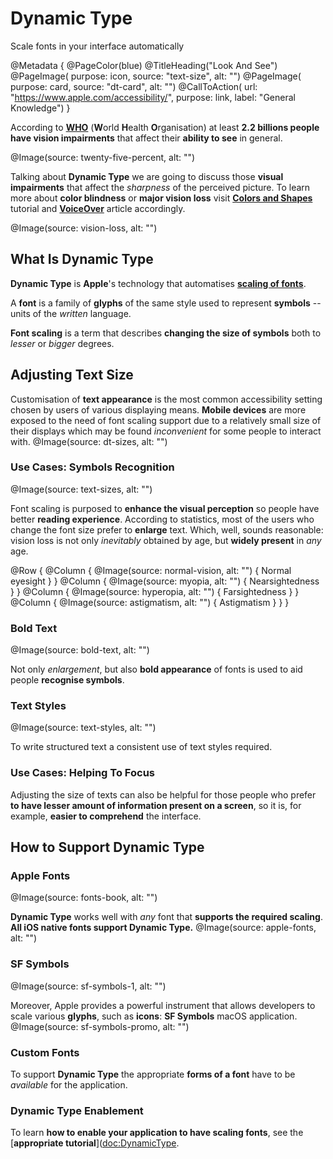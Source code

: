 # Dynamic Type

Scale fonts in your interface automatically

@Metadata {
    @PageColor(blue)
    @TitleHeading("Look And See")
    @PageImage(
               purpose: icon, 
               source: "text-size", 
               alt: "")
    @PageImage(
               purpose: card, 
               source: "dt-card", 
               alt: "")
    @CallToAction(
                url: "https://www.apple.com/accessibility/",
                purpose: link, 
                label: "General Knowledge")
}

According to [**WHO**](https://www.who.int/news-room/fact-sheets/detail/blindness-and-visual-impairment) (**W**orld **H**ealth **O**rganisation) at least **2.2 billions people have vision impairments** that affect their **ability to see** in general. 

@Image(source: twenty-five-percent, alt: "")

Talking about **Dynamic Type** we are going to discuss those **visual impairments** that affect the *sharpness* of the perceived picture. To learn more about **color blindness** or **major vision loss** visit [**Colors and Shapes**](<doc:ColorsAndShapes>) tutorial and [**VoiceOver**](<doc:VoiceOver>) article accordingly.

@Image(source: vision-loss, alt: "")

## What Is Dynamic Type 

**Dynamic Type** is **Apple**'s technology that automatises [**scaling of fonts**](https://support.apple.com/en-us/102453).

A **font** is a family of **glyphs** of the same style used to represent **symbols** -- units of the *written* language. 

**Font scaling** is a term that describes **changing the size of symbols** both to *lesser* or *bigger* degrees. 

## Adjusting Text Size
Customisation of **text appearance** is the most common accessibility setting chosen by users of various displaying means. **Mobile devices** are more exposed to the need of font scaling support due to a relatively small size of their displays which may be found *inconvenient* for some people to interact with.
@Image(source: dt-sizes, alt: "")


### Use Cases: Symbols Recognition
@Image(source: text-sizes, alt: "")

Font scaling is purposed to **enhance the visual perception** so people have better **reading experience**. According to statistics, most of the users who change the font size prefer to **enlarge** text. Which, well, sounds reasonable: vision loss is not only *inevitably* obtained by age, but **widely present** in *any* age. 

@Row {
    @Column {
       @Image(source: normal-vision, alt: "") {
           Normal eyesight
       }
    }
   @Column {
      @Image(source: myopia, alt: "") {
          Nearsightedness
      }
   }
   @Column {
      @Image(source: hyperopia, alt: "") {
          Farsightedness
      }
   }
   @Column {
      @Image(source: astigmatism, alt: "") {
          Astigmatism 
      }
   }
}


### Bold Text
@Image(source: bold-text, alt: "")

Not only *enlargement*, but also **bold appearance** of fonts is used to aid people **recognise symbols**. 

### Text Styles 
@Image(source: text-styles, alt: "")

To write structured text a consistent use of text styles required.

### Use Cases: Helping To Focus
Adjusting the size of texts can also be helpful for those people who prefer **to have lesser amount of information present on a screen**, so it is, for example, **easier to comprehend** the interface. 

## How to Support Dynamic Type

### Apple Fonts
@Image(source: fonts-book, alt: "")

**Dynamic Type** works well with *any* font that **supports the required scaling**. **All iOS native fonts support Dynamic Type.** 
@Image(source: apple-fonts, alt: "")


### SF Symbols
@Image(source: sf-symbols-1, alt: "")

Moreover, Apple provides a powerful instrument that allows developers to scale various **glyphs**, such as **icons**: **SF Symbols** macOS application.
@Image(source: sf-symbols-promo, alt: "")

### Custom Fonts
To support **Dynamic Type** the appropriate **forms of a font** have to be *available* for the application. 

### Dynamic Type Enablement
To learn **how to enable your application to have scaling fonts**, see the [**appropriate tutorial**](<doc:DynamicType>. 

